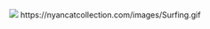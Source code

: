 <div align="center">
	<a href="https://discord.com/users/993599033371279360"><img src="https://lanyard.kyrie25.dev/api/993599033371279360?imgStyle=circle" /></a>  
https://nyancatcollection.com/images/Surfing.gif
